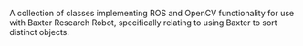 A collection of classes implementing ROS and OpenCV functionality for use with Baxter Research Robot, specifically relating to using Baxter to sort distinct objects.
